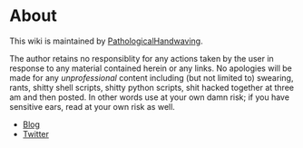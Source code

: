 # About 

This wiki is maintained by [PathologicalHandwaving](https://github.com/pathologicalhandwaving).

The author retains no responsiblity for any actions taken by the user in response to any material contained herein or any links.
No apologies will be made for any *unprofessional* content including (but not limited to) swearing, rants, shitty shell scripts, shitty python scripts, shit hacked together at three am and then posted.
In other words use at your own damn risk; if you have sensitive ears, read at your own risk as well.

  - [Blog](https://pathologicalhandwaving.github.io)
  - [Twitter](https://twitter.com/pathhandwaving)
  
